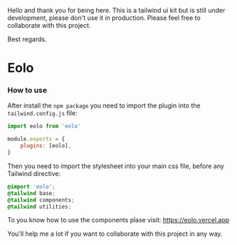 Hello and thank you for being here.
This is a tailwind ui kit but is still under development, please don't use it in production.
Please feel free to collaborate with this project.

Best regards.

# Eolo

### How to use

After install the `npm package` you need to import the plugin into the `tailwind.config.js` file:

```js
import eolo from 'eolo'

module.exports = {
	plugins: [eolo],
}
```

Then you need to import the stylesheet into your main css file, before any Tailwind directive:

```css
@import 'eolo';
@tailwind base;
@tailwind components;
@tailwind utilities;
```

To you know how to use the components plase visit: https://eolo.vercel.app

You'll help me a lot if you want to collaborate with this project in any way.
